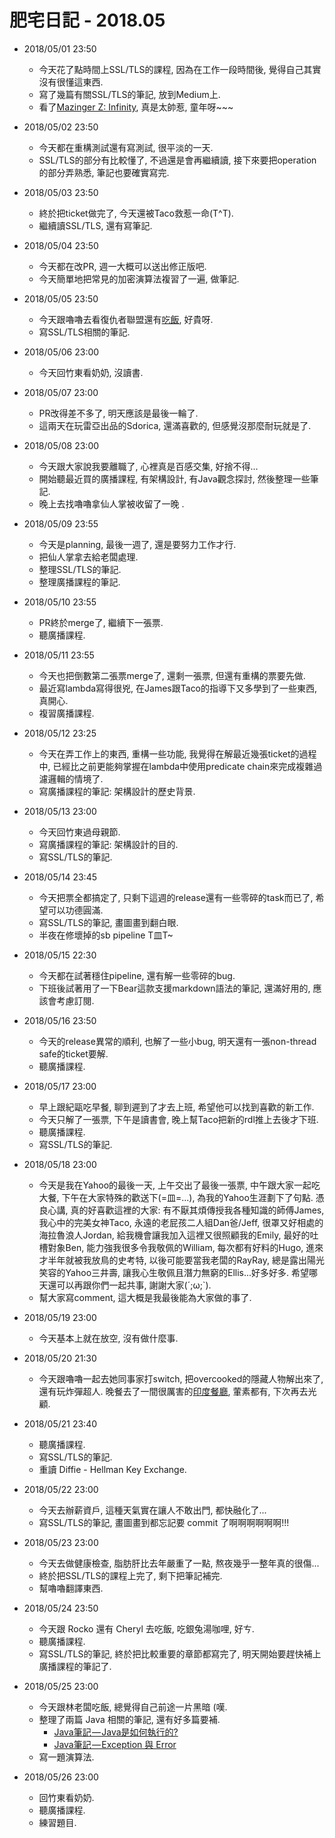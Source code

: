 # 肥宅日記 - 2018.05

* 2018/05/01 23:50
    * 今天花了點時間上SSL/TLS的課程, 因為在工作一段時間後, 覺得自己其實沒有很懂這東西.
    * 寫了幾篇有關SSL/TLS的筆記, 放到Medium上.
    * 看了[Mazinger Z: Infinity](http://www.mazinger-z.jp/), 真是太帥惹, 童年呀~~~

* 2018/05/02 23:50
    * 今天都在重構測試還有寫測試, 很平淡的一天.
    * SSL/TLS的部分有比較懂了, 不過還是會再繼續讀, 接下來要把operation的部分弄熟悉, 筆記也要確實寫完.

* 2018/05/03 23:50
    * 終於把ticket做完了, 今天還被Taco救惹一命(T^T).
    * 繼續讀SSL/TLS, 還有寫筆記.

* 2018/05/04 23:50
    * 今天都在改PR, 週一大概可以送出修正版吧.
    * 今天簡單地把常見的加密演算法複習了一遍, 做筆記.

* 2018/05/05 23:50
    * 今天跟嚕嚕去看復仇者聯盟還有[吃飯](https://www.facebook.com/%E6%B2%BE%E7%BE%8E%E8%A5%BF%E9%A4%90%E5%BB%B3-184832631544950/), 好貴呀.
    * 寫SSL/TLS相關的筆記.

* 2018/05/06 23:00
    * 今天回竹東看奶奶, 沒讀書.

* 2018/05/07 23:00
    * PR改得差不多了, 明天應該是最後一輪了.
    * 這兩天在玩雷亞出品的Sdorica, 還滿喜歡的, 但感覺沒那麼耐玩就是了.

* 2018/05/08 23:00
    * 今天跟大家說我要離職了, 心裡真是百感交集, 好捨不得...
    * 開始聽最近買的廣播課程, 有架構設計, 有Java觀念探討, 然後整理一些筆記.
    * 晚上去找嚕嚕拿仙人掌被收留了一晚 .

* 2018/05/09 23:55
    * 今天是planning, 最後一週了, 還是要努力工作才行.
    * 把仙人掌拿去給老闆處理.
    * 整理SSL/TLS的筆記.
    * 整理廣播課程的筆記.

* 2018/05/10 23:55
    * PR終於merge了, 繼續下一張票.
    * 聽廣播課程.

* 2018/05/11 23:55
    * 今天也把倒數第二張票merge了, 還剩一張票, 但還有重構的票要先做.
    * 最近寫lambda寫得很兇, 在James跟Taco的指導下又多學到了一些東西, 真開心.
    * 複習廣播課程.

* 2018/05/12 23:25
    * 今天在弄工作上的東西, 重構一些功能, 我覺得在解最近幾張ticket的過程中, 已經比之前更能夠掌握在lambda中使用predicate chain來完成複雜過濾邏輯的情境了.
    * 寫廣播課程的筆記: 架構設計的歷史背景.

* 2018/05/13 23:00
    * 今天回竹東過母親節.
    * 寫廣播課程的筆記: 架構設計的目的.
    * 寫SSL/TLS的筆記.

* 2018/05/14 23:45
    * 今天把票全都搞定了, 只剩下這週的release還有一些零碎的task而已了, 希望可以功德圓滿.
    * 寫SSL/TLS的筆記, 畫圖畫到翻白眼.
    * 半夜在修壞掉的sb pipeline T皿T~

* 2018/05/15 22:30
    * 今天都在試著穩住pipeline, 還有解一些零碎的bug.
    * 下班後試著用了一下Bear這款支援markdown語法的筆記, 還滿好用的, 應該會考慮訂閱.

* 2018/05/16 23:50
    * 今天的release異常的順利, 也解了一些小bug, 明天還有一張non-thread safe的ticket要解.
    * 聽廣播課程.

* 2018/05/17 23:00
    * 早上跟紀甌吃早餐, 聊到遲到了才去上班, 希望他可以找到喜歡的新工作.
    * 今天只解了一張票, 下午是讀書會, 晚上幫Taco把新的rdl推上去後才下班.
    * 聽廣播課程.
    * 寫SSL/TLS的筆記.

* 2018/05/18 23:00
    * 今天是我在Yahoo的最後一天, 上午交出了最後一張票, 中午跟大家一起吃大餐, 下午在大家特殊的歡送下(=皿=...), 為我的Yahoo生涯劃下了句點.
    憑良心講, 真的好喜歡這裡的大家: 有不厭其煩傳授我各種知識的師傅James, 我心中的完美女神Taco, 永遠的老屁孩二人組Dan爸/Jeff, 很罩又好相處的海拉魯浪人Jordan, 給我機會讓我加入這裡又很照顧我的Emily,
    最好的吐槽對象Ben, 能力強我很多令我敬佩的William, 每次都有好料的Hugo, 進來才半年就被我放鳥的史考特, 以後可能要當我老闆的RayRay, 總是露出陽光笑容的Yahoo三井壽, 讓我心生敬佩且潛力無窮的Ellis...好多好多. 希望哪天還可以再跟你們一起共事, 謝謝大家(´;ω;`).
    * 幫大家寫comment, 這大概是我最後能為大家做的事了.

* 2018/05/19 23:00
    * 今天基本上就在放空, 沒有做什麼事.

* 2018/05/20 21:30
    * 今天跟嚕嚕一起去她同事家打switch, 把overcooked的隱藏人物解出來了, 還有玩炸彈超人. 晚餐去了一間很厲害的[印度餐廳](https://www.facebook.com/bhabhis.2369/), 葷素都有, 下次再去光顧.

* 2018/05/21 23:40
    * 聽廣播課程.
    * 寫SSL/TLS的筆記.
    * 重讀 Diffie - Hellman Key Exchange.

* 2018/05/22 23:00
    * 今天去辦薪資戶, 這種天氣實在讓人不敢出門, 都快融化了...
    * 寫SSL/TLS的筆記, 畫圖畫到都忘記要 commit 了啊啊啊啊啊啊!!!

* 2018/05/23 23:00
    * 今天去做健康檢查, 脂肪肝比去年嚴重了一點, 熬夜幾乎一整年真的很傷...
    * 終於把SSL/TLS的課程上完了, 剩下把筆記補完.
    * 幫嚕嚕翻譯東西.

* 2018/05/24 23:50
    * 今天跟 Rocko 還有 Cheryl 去吃飯, 吃銀兔湯咖哩, 好ㄘ.
    * 聽廣播課程.
    * 寫SSL/TLS的筆記, 終於把比較重要的章節都寫完了, 明天開始要趕快補上廣播課程的筆記了.

* 2018/05/25 23:00
    * 今天跟林老闆吃飯, 總覺得自己前途一片黑暗 (嘆.
    * 整理了兩篇 Java 相關的筆記, 還有好多篇要補.
        * [Java筆記 — Java是如何執行的?](https://medium.com/@clu1022/java%E7%AD%86%E8%A8%98-java%E6%98%AF%E5%A6%82%E4%BD%95%E5%9F%B7%E8%A1%8C%E7%9A%84-4238ac11c59d)
        * [Java筆記 — Exception 與 Error](https://medium.com/@clu1022/java%E7%AD%86%E8%A8%98-exception-%E8%88%87-error-dbdf9a9b0909)
    * 寫一題演算法.

* 2018/05/26 23:00
    * 回竹東看奶奶.
    * 聽廣播課程.
    * 練習題目.

